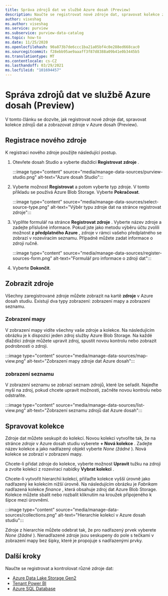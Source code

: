 ```yaml
---
title: Správa zdrojů dat ve službě Azure dosah (Preview)
description: Naučte se registrovat nové zdroje dat, spravovat kolekce zdrojů dat a zobrazovat zdroje ve službě Azure dosah (Preview).
author: viseshag
ms.author: viseshag
ms.service: purview
ms.subservice: purview-data-catalog
ms.topic: how-to
ms.date: 11/25/2020
ms.openlocfilehash: 90a873b7de6ccc1ba21a05bf4c0e288ed668cac0
ms.sourcegitcommit: f28ebb95ae9aaaff3f87d8388a09b41e0b3445b5
ms.translationtype: MT
ms.contentlocale: cs-CZ
ms.lasthandoff: 03/29/2021
ms.locfileid: "101694457"
---
```

# <a name="manage-data-sources-in-azure-purview-preview"></a>Správa zdrojů dat ve službě Azure dosah (Preview)

V tomto článku se dozvíte, jak registrovat nové zdroje dat, spravovat kolekce zdrojů dat a zobrazovat zdroje v Azure dosah (Preview).

## <a name="register-a-new-source"></a>Registrace nového zdroje

K registraci nového zdroje použijte následující postup.

1. Otevřete dosah Studio a vyberte dlaždici **Registrovat zdroje** .

   :::image type="content" source="media/manage-data-sources/purview-studio.png" alt-text="Azure dosah Studio":::

1. Vyberte možnost **Registrovat** a potom vyberte typ zdroje. V tomto příkladu se používá Azure Blob Storage. Vyberte **Pokračovat**.

   :::image type="content" source="media/manage-data-sources/select-source-type.png" alt-text="Výběr typu zdroje dat na stránce registrovat zdroje":::

1. Vyplňte formulář na stránce **Registrovat zdroje** . Vyberte název zdroje a zadejte příslušné informace. Pokud jste jako metodu výběru účtu zvolili možnost **z předplatného Azure** , zdroje v rámci vašeho předplatného se zobrazí v rozevíracím seznamu. Případně můžete zadat informace o zdroji ručně.

   :::image type="content" source="media/manage-data-sources/register-sources-form.png" alt-text="Formulář pro informace o zdroji dat":::

1. Vyberte **Dokončit**.

## <a name="view-sources"></a>Zobrazit zdroje

Všechny zaregistrované zdroje můžete zobrazit na kartě **zdroje** v Azure dosah studiu. Existují dva typy zobrazení: zobrazení mapy a zobrazení seznamu.

### <a name="map-view"></a>Zobrazení mapy

V zobrazení mapy vidíte všechny vaše zdroje a kolekce. Na následujícím obrázku je k dispozici jeden zdroj služby Azure Blob Storage. Na každé dlaždici zdroje můžete upravit zdroj, spustit novou kontrolu nebo zobrazit podrobnosti o zdroji.

:::image type="content" source="media/manage-data-sources/map-view.png" alt-text="Zobrazení mapy zdroje dat Azure dosah":::

### <a name="list-view"></a>zobrazení seznamu

V zobrazení seznamu se zobrazí seznam zdrojů, které lze seřadit. Najeďte myší na zdroj, pokud chcete upravit možnosti, začněte novou kontrolu nebo odstraňte.

:::image type="content" source="media/manage-data-sources/list-view.png" alt-text="Zobrazení seznamu zdrojů dat Azure dosah":::

## <a name="manage-collections"></a>Spravovat kolekce

Zdroje dat můžete seskupit do kolekcí. Novou kolekci vytvoříte tak, že na stránce *zdroje* v Azure dosah studiu vyberete **+ Nová kolekce** . Zadejte název kolekce a jako nadřazený objekt vyberte *None (žádné* ). Nová kolekce se zobrazí v zobrazení mapy.

Chcete-li přidat zdroje do kolekce, vyberte možnost **Upravit** tužku na zdroji a zvolte kolekci z rozevírací nabídky **Vybrat kolekci** .

Chcete-li vytvořit hierarchii kolekcí, přiřaďte kolekce vyšší úrovně jako nadřazený ke kolekcím nižší úrovně. Na následujícím obrázku je *Fabrikam* nadřazená kolekce *finance* , která obsahuje zdroj dat Azure Blob Storage. Kolekce můžete sbalit nebo rozbalit kliknutím na kroužek připojeného k šipce mezi úrovněmi.

:::image type="content" source="media/manage-data-sources/collections.png" alt-text="Hierarchie kolekcí v Azure dosah studiu":::

Zdroje z hierarchie můžete odebrat tak, že pro nadřazený prvek vyberete *None (žádné* ). Nenadřazené zdroje jsou seskupeny do pole s tečkami v zobrazení mapy bez šipky, které je propojuje s nadřazenými prvky.

## <a name="next-steps"></a>Další kroky

Naučte se registrovat a kontrolovat různé zdroje dat:

* [Azure Data Lake Storage Gen2](register-scan-adls-gen2.md)
* [Tenant Power BI](register-scan-power-bi-tenant.md)
* [Azure SQL Database](register-scan-azure-sql-database.md)
